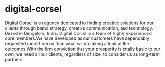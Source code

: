 # digital-corsel
Digital Corsel is an agency dedicated to finding creative solutions for our clients through brand strategy, creative communication, and technology. Based in Bangalore, India, Digital Corsel is a team of highly experienced core members.We have developed as our customers have dependably requested more from us than what we do taking a look at the outcomes.With the firm conviction that your prosperity is totally basic to our own, we need all our clients, regardless of size, to consider us as long-term partners.
